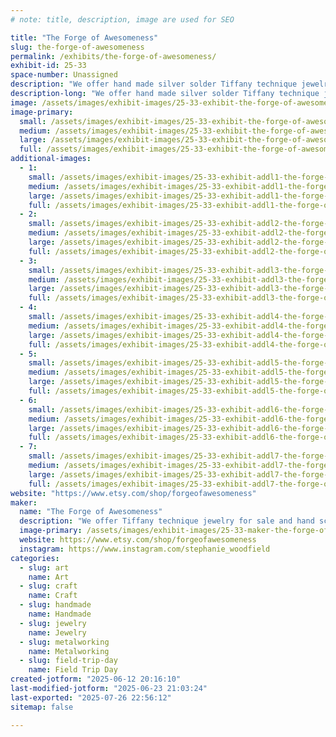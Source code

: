 ```yaml
---
# note: title, description, image are used for SEO

title: "The Forge of Awesomeness"
slug: the-forge-of-awesomeness
permalink: /exhibits/the-forge-of-awesomeness/
exhibit-id: 25-33
space-number: Unassigned
description: "We offer hand made silver solder Tiffany technique jewelry and hand sculpted clay jewelry."
description-long: "We offer hand made silver solder Tiffany technique jewelry and hand sculpted clay jewelry with fantasy, nerdy and mythological themes. Examples of our pieces can be found at @theforgeofawesomeness on Instagram"
image: /assets/images/exhibit-images/25-33-exhibit-the-forge-of-awesomeness-inbound3637023792252349959-large.jpg
image-primary: 
  small: /assets/images/exhibit-images/25-33-exhibit-the-forge-of-awesomeness-inbound3637023792252349959-small.jpg
  medium: /assets/images/exhibit-images/25-33-exhibit-the-forge-of-awesomeness-inbound3637023792252349959-medium.jpg
  large: /assets/images/exhibit-images/25-33-exhibit-the-forge-of-awesomeness-inbound3637023792252349959-large.jpg
  full: /assets/images/exhibit-images/25-33-exhibit-the-forge-of-awesomeness-inbound3637023792252349959-full.jpg
additional-images: 
  - 1:
    small: /assets/images/exhibit-images/25-33-exhibit-addl1-the-forge-of-awesomeness-inbound4183773987281827677-small.png
    medium: /assets/images/exhibit-images/25-33-exhibit-addl1-the-forge-of-awesomeness-inbound4183773987281827677-medium.png
    large: /assets/images/exhibit-images/25-33-exhibit-addl1-the-forge-of-awesomeness-inbound4183773987281827677-large.png
    full: /assets/images/exhibit-images/25-33-exhibit-addl1-the-forge-of-awesomeness-inbound4183773987281827677-full.png
  - 2:
    small: /assets/images/exhibit-images/25-33-exhibit-addl2-the-forge-of-awesomeness-inbound4559271433289287120-small.png
    medium: /assets/images/exhibit-images/25-33-exhibit-addl2-the-forge-of-awesomeness-inbound4559271433289287120-medium.png
    large: /assets/images/exhibit-images/25-33-exhibit-addl2-the-forge-of-awesomeness-inbound4559271433289287120-large.png
    full: /assets/images/exhibit-images/25-33-exhibit-addl2-the-forge-of-awesomeness-inbound4559271433289287120-full.png
  - 3:
    small: /assets/images/exhibit-images/25-33-exhibit-addl3-the-forge-of-awesomeness-inbound1205002551381817028-small.png
    medium: /assets/images/exhibit-images/25-33-exhibit-addl3-the-forge-of-awesomeness-inbound1205002551381817028-medium.png
    large: /assets/images/exhibit-images/25-33-exhibit-addl3-the-forge-of-awesomeness-inbound1205002551381817028-large.png
    full: /assets/images/exhibit-images/25-33-exhibit-addl3-the-forge-of-awesomeness-inbound1205002551381817028-full.png
  - 4:
    small: /assets/images/exhibit-images/25-33-exhibit-addl4-the-forge-of-awesomeness-inbound8068618131225075751-small.png
    medium: /assets/images/exhibit-images/25-33-exhibit-addl4-the-forge-of-awesomeness-inbound8068618131225075751-medium.png
    large: /assets/images/exhibit-images/25-33-exhibit-addl4-the-forge-of-awesomeness-inbound8068618131225075751-large.png
    full: /assets/images/exhibit-images/25-33-exhibit-addl4-the-forge-of-awesomeness-inbound8068618131225075751-full.png
  - 5:
    small: /assets/images/exhibit-images/25-33-exhibit-addl5-the-forge-of-awesomeness-inbound2155405377752695202-small.png
    medium: /assets/images/exhibit-images/25-33-exhibit-addl5-the-forge-of-awesomeness-inbound2155405377752695202-medium.png
    large: /assets/images/exhibit-images/25-33-exhibit-addl5-the-forge-of-awesomeness-inbound2155405377752695202-large.png
    full: /assets/images/exhibit-images/25-33-exhibit-addl5-the-forge-of-awesomeness-inbound2155405377752695202-full.png
  - 6:
    small: /assets/images/exhibit-images/25-33-exhibit-addl6-the-forge-of-awesomeness-inbound3407926394662550321-small.png
    medium: /assets/images/exhibit-images/25-33-exhibit-addl6-the-forge-of-awesomeness-inbound3407926394662550321-medium.png
    large: /assets/images/exhibit-images/25-33-exhibit-addl6-the-forge-of-awesomeness-inbound3407926394662550321-large.png
    full: /assets/images/exhibit-images/25-33-exhibit-addl6-the-forge-of-awesomeness-inbound3407926394662550321-full.png
  - 7:
    small: /assets/images/exhibit-images/25-33-exhibit-addl7-the-forge-of-awesomeness-inbound5696615515561593854-small.png
    medium: /assets/images/exhibit-images/25-33-exhibit-addl7-the-forge-of-awesomeness-inbound5696615515561593854-medium.png
    large: /assets/images/exhibit-images/25-33-exhibit-addl7-the-forge-of-awesomeness-inbound5696615515561593854-large.png
    full: /assets/images/exhibit-images/25-33-exhibit-addl7-the-forge-of-awesomeness-inbound5696615515561593854-full.png
website: "https://www.etsy.com/shop/forgeofawesomeness"
maker: 
  name: "The Forge of Awesomeness"
  description: "We offer Tiffany technique jewelry for sale and hand sculpted pieces. We would have photo detailing the step to using this old jewelry making technique and suggestions on how to start making your own pieces"
  image-primary: /assets/images/exhibit-images/25-33-maker-the-forge-of-awesomeness-inbound751302621413430673-medium.png
  website: https://www.etsy.com/shop/forgeofawesomeness
  instagram: https://www.instagram.com/stephanie_woodfield
categories: 
  - slug: art
    name: Art
  - slug: craft
    name: Craft
  - slug: handmade
    name: Handmade
  - slug: jewelry
    name: Jewelry
  - slug: metalworking
    name: Metalworking
  - slug: field-trip-day
    name: Field Trip Day
created-jotform: "2025-06-12 20:16:10"
last-modified-jotform: "2025-06-23 21:03:24"
last-exported: "2025-07-26 22:56:12"
sitemap: false

---
```

